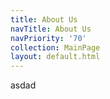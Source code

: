 ```yaml
---
title: About Us
navTitle: About Us
navPriority: '70'
collection: MainPage
layout: default.html
---
```

asdad
